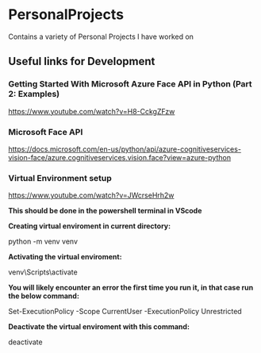 # PersonalProjects
 Contains a variety of Personal Projects I have worked on

## Useful links for Development

### Getting Started With Microsoft Azure Face API in Python (Part 2: Examples)

https://www.youtube.com/watch?v=H8-CckgZFzw

### Microsoft Face API

https://docs.microsoft.com/en-us/python/api/azure-cognitiveservices-vision-face/azure.cognitiveservices.vision.face?view=azure-python

### Virtual Environment setup

https://www.youtube.com/watch?v=JWcrseHrh2w

**This should be done in the powershell terminal in VScode**

**Creating virtual enviroment in current directory:** 

python -m venv venv

**Activating the virtual enviroment:**

venv\Scripts\activate

**You will likely encounter an error the first time you run it, in that case run the below command:**

Set-ExecutionPolicy -Scope CurrentUser -ExecutionPolicy Unrestricted

**Deactivate the virtual enviroment with this command:**

deactivate

